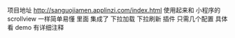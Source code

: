 项目地址 http://sanguojiamen.applinzi.com/index.html
使用起来和 小程序的 scrollview 一样简单易懂 
里面 集成了 下拉加载 下拉刷新 插件 只需几个配置   具体看 demo  有详细注释
